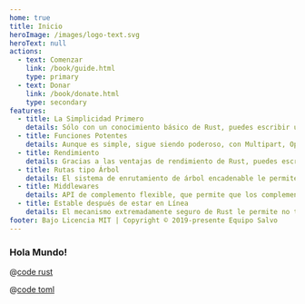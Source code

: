```yaml
---
home: true
title: Inicio
heroImage: /images/logo-text.svg
heroText: null
actions:
  - text: Comenzar
    link: /book/guide.html
    type: primary
  - text: Donar
    link: /book/donate.html
    type: secondary
features:
  - title: La Simplicidad Primero
    details: Sólo con un conocimiento básico de Rust, puedes escribir un poderoso y eficiente servidor comparable a la velocidad de desarrollo de algo como un servidor we escrito en Go.
  - title: Funciones Potentes
    details: Aunque es simple, sigue siendo poderoso, con Multipart, OpenAPI, extracción de datos de solicitudes, entre otros. Integrados, que pueden satisfacer las necesidades de la mayoría de los escenarios comerciales.
  - title: Rendimiento
    details: Gracias a las ventajas de rendimiento de Rust, puedes escribir aplicaciones del lado del servidor de muy alto rendimiento con mucha facilidad.
  - title: Rutas tipo Árbol
    details: El sistema de enrutamiento de árbol encadenable le permite escribir reglas de enrutamiento y cadenas fácilmente. Puede utilizar expresiones regulares para restringir los parámetros.
  - title: Middlewares
    details: API de complemento flexible, que permite que los complementos proporcionen muchas funciones plug-and-play para su sitio. 
  - title: Estable después de estar en Línea
    details: El mecanismo extremadamente seguro de Rust le permite no tener preocupaciones después de que su sitio web esté en línea. ¡Tienes más tiempo para disfrutar de tu vida!
footer: Bajo Licencia MIT | Copyright © 2019-presente Equipo Salvo
---
```


### Hola Mundo!

<CodeGroup>
  <CodeGroupItem title="main.rs" active>
  
@[code rust](../../codes/hello/src/main.rs)

  </CodeGroupItem>
  <CodeGroupItem title="Cargo.toml">
  
@[code toml](../../codes/hello/Cargo.toml)

  </CodeGroupItem>
</CodeGroup>